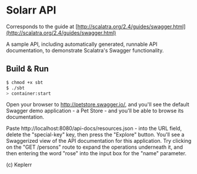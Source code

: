 Solarr API 
===========================

Corresponds to the guide at [http://scalatra.org/2.4/guides/swagger.html](http://scalatra.org/2.4/guides/swagger.html)

A sample API, including automatically generated, runnable API documentation,
to demonstrate Scalatra's Swagger functionality.

## Build & Run ##

```sh
$ chmod +x sbt
$ ./sbt
> container:start
```

Open your browser to http://petstore.swagger.io/, and you'll see the default Swagger demo application - a Pet Store - and you'll be able to browse its documentation. 

Paste http://localhost:8080/api-docs/resources.json - into the URL field, delete the "special-key" key, then press the "Explore" button. You'll see a Swaggerized view of the API documentation for this application. Try clicking on the "GET /persons" route to expand the operations underneath it, and then entering the word "rose" into the input box for the "name" parameter.

(c) Keplerr
